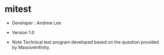 # mitest

- Developer : Andrew Lee
- Version 1.0

- Note
Technical test program developed based on the question provided by MassiveInfinity.
